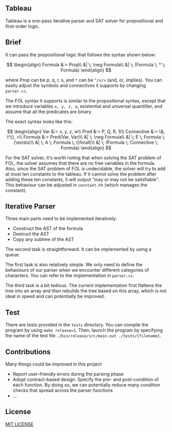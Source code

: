 ## Tableau

Tableau is a one-pass iterative parser and SAT solver for propositional and first-order logic.

## Brief

It can pass the propositional logic that follows the syntax shown below:

$$
\begin{align}
    Formula &:= Prop\\
            &| \; \neg Formula\\
            &| \; (Formula \; * \; Formula)
\end{align}
$$

where Prop can be p, q, r, s, and `*` can be `^/v/>` (and, or, implies). You can easily adjust the symbols and connectives it supports by changing `parser.cc`.

The FOL syntax it supports is similar to the propositional syntax, except that we introduce variables `x, y, z, w`, existential and universal quantifier, and assume that all the predicates are binary.

The exact syntax looks like this:

$$
\begin{align}
    Var &:= x, y, z, w\\
    Pred &:= P, Q, R, S\\
    Connective &:= \&, \^{}, >\\
    Formula &:= Pred(Var, Var)\\
            &| \; \neg Formula\\
            &| \; E \; Formula \; (\exists)\\
            &| \; A \; Formula \; (\forall)\\
            &| \; (Formula \; Connective \; Formula)
\end{align}
$$

For the SAT solver, it's worth noting that when solving the SAT problem of FOL, the solver assumes that there are no free variables in the formula. Also, since the SAT problem of FOL is undecidable, the solver will try to add at most ten constants to the tableau. If it cannot solve the problem after adding these ten constants, it will output "may or may not be satisfiable". This behaviour can be adjusted in `constant.hh` (which manages the constant).


## Iterative Parser

Three main parts need to be implemented iteratively:
- Construct the AST of the formula
- Destruct the AST
- Copy any subtree of the AST

The second task is straightforward. It can be implemented by using a queue.

The first task is also relatively simple. We only need to define the behaviours of our parser when we encounter different categories of characters. You can refer to the implementation in `parser.cc`.

The third task is a bit tedious. The current implementation first flattens the tree into an array and then rebuilds the tree based on this array, which is not ideal in speed and can potentially be improved.


## Test

There are tests provided in the `tests` directory. You can compile the program by using `make release=1`. Then, launch the program by specifying the name of the test file `./bin/release/src/main.out ./tests/{filename}`.


## Contributions

Many things could be improved in this project
- Report user-friendly errors during the parsing phase
- Adopt contract-based design. Specify the pre- and post-condition of each function. By doing so, we can potentially reduce many condition checks that spread across the parser functions
- ...


## License

[MIT LICENSE](./license)